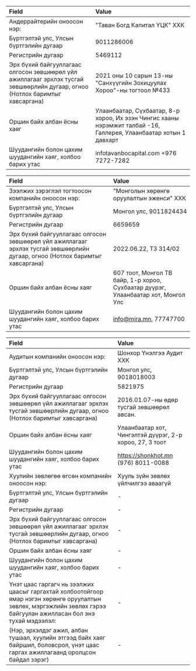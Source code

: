 | Field | Value |
|:--|:--|
| Андеррайтерийн оноосон нэр: | "Таван Богд Капитал ҮЦК" ХХК |
| Бүртгэлтэй улс, Улсын бүртгэлийн дугаар | 9011286006 |
| Регистрийн дугаар | 5469112 |
| Эрх бүхий байгууллагаас олгосон зөвшөөрөл үйл ажиллагааг эрхлэх тусгай зөвшөөрлийн дугаар, огноо (Нотлох баримтыг хавсаргана) | 2021 оны 10 сарын 13-ны "Санхүүгийн Зохицуулах Хороо"-ны тогтоол №433 |
| Оршин байх албан ёсны хаяг | Улаанбаатар, Сүхбаатар, 8-р хороо, Их эзэн Чингис хааны нэрэмжит талбай -16, Галлерея, Улаанбаатар хотын 1 давхарт |
| Шуудангийн болон цахим шуудангийн хаяг, холбоо барих утас | infotavanbocapital.com +976 7272-7282 |

| Field | Value |
|:--|:--|
| Зээлжих зэрэглэл тогтоосон компанийн оноосон нэр: | "Монголын хөрөнгө оруулалтын эженси" ХХК |
| Бүртгэлтэй улс, Улсын бүртгэлийн дугаар | Монгол улс, 9011824434 |
| Регистрийн дугаар | 6659659 |
| Эрх бүхий байгууллагаас олгосон зөвшөөрөл үйл ажиллагааг эрхлэх тусгай зөвшөөрлийн дугаар, огноо (Нотлох баримтыг хавсаргана) | 2022.06.22, ТЗ 314/02 |
| Оршин байх албан ёсны хаяг | 607 тоот, Монгол ТВ байр, 1-р хороо, Сүхбаатар дүүрэг, Улаанбаатар хот, Монгол Улс |
| Шуудангийн болон цахим шуудангийн хаяг, холбоо барих утас | info@mira.mn, 77747700 |

| Field | Value |
|:--|:--|
| Аудитын компанийн оноосон нэр: | Шонхор Үнэлгээ Аудит ХХК |
| Бүртгэлтэй улс, Улсын бүртгэлийн дугаар | Монгол улс, 9018018003 |
| Регистрийн дугаар | 5821975 |
| Эрх бүхий байгууллагаас олгосон зөвшөөрөл үйл ажиллагааг эрхлэх тусгай зөвшөөрлийн дугаар, огноо (Нотлох баримтыг хавсаргана) | 2016.01.07-ны өдөр тусгай зөвшөөрөл авсан. |
| Оршин байх албан ёсны хаяг | Улаанбаатар хот, Чингэлтэй дүүрэг, 2-р хороо, 27, 3 тоот |
| Шуудангийн болон цахим шуудангийн хаяг, холбоо барих утас | https://shonkhot.mn (976) 8011-0088 |
| Хуулийн зөвлөгөө өгсөн компанийн оноосон нэр: | Хууль зүйн зөвлөх үйлчилгээ аваагүй |
| Бүртгэлтэй улс, Улсын бүртгэлийн дугаар | - |
| Регистрийн дугаар | - |
| Эрх бүхий байгууллагаас олгосон зөвшөөрөл үйл ажиллагааг эрхлэх тусгай зөвшөөрлийн дугаар, огноо (Нотлох баримтыг хавсаргана) | - |
| Оршин байх албан ёсны хаяг | - |
| Шуудангийн болон цахим шуудангийн хаяг, холбоо барих утас | - |
| Үнэт цаас гаргагч нь зээлжих цаасыг гаргахтай холбоотойгоор ямар нэгэн хөрөнгө оруулалтын зөвлөх, мэргэжлийн зөвлөх гэрээ байгуулан ажилласан бол энэ тухай мэдээлэл: | - |
| (Нэр, эрхэлдэг ажил, албан тушаал, хуулийн этгээд байх хаяг байршил, боловсрол, үнэт цаас гаргах ажиллагаанд оролцсон байдал зэрэг) | - |